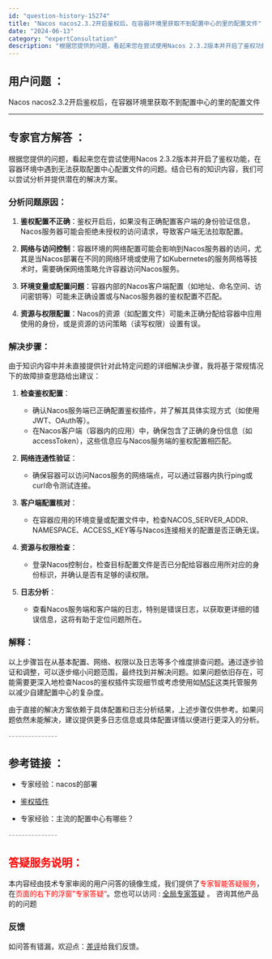 ```yaml
---
id: "question-history-15274"
title: "Nacos nacos2.3.2开启鉴权后，在容器环境里获取不到配置中心的里的配置文件"
date: "2024-06-13"
category: "expertConsultation"
description: "根据您提供的问题，看起来您在尝试使用Nacos 2.3.2版本并开启了鉴权功能，在容器环境中遇到无法获取配置中心配置文件的问题。结合已有的知识内容，我们可以尝试分析并提供潜在的解决方案。### 分析问题原因：1. **鉴权配置不正确**：鉴权开启后，如果没有正确配置客户端的身份验证信息，Nacos服"
---
```


## 用户问题 ： 
 Nacos nacos2.3.2开启鉴权后，在容器环境里获取不到配置中心的里的配置文件  

---------------
## 专家官方解答 ：

根据您提供的问题，看起来您在尝试使用Nacos 2.3.2版本并开启了鉴权功能，在容器环境中遇到无法获取配置中心配置文件的问题。结合已有的知识内容，我们可以尝试分析并提供潜在的解决方案。

### 分析问题原因：

1. **鉴权配置不正确**：鉴权开启后，如果没有正确配置客户端的身份验证信息，Nacos服务器可能会拒绝未授权的访问请求，导致客户端无法拉取配置。

2. **网络与访问控制**：容器环境的网络配置可能会影响到Nacos服务器的访问，尤其是当Nacos部署在不同的网络环境或使用了如Kubernetes的服务网格等技术时，需要确保网络策略允许容器访问Nacos服务。

3. **环境变量或配置问题**：容器内部的Nacos客户端配置（如地址、命名空间、访问密钥等）可能未正确设置或与Nacos服务器的鉴权配置不匹配。

4. **资源与权限配置**：Nacos的资源（如配置文件）可能未正确分配给容器中应用使用的身份，或是资源的访问策略（读写权限）设置有误。

### 解决步骤：

由于知识内容中并未直接提供针对此特定问题的详细解决步骤，我将基于常规情况下的故障排查思路给出建议：

1. **检查鉴权配置**：
   - 确认Nacos服务端已正确配置鉴权插件，并了解其具体实现方式（如使用JWT、OAuth等）。
   - 在Nacos客户端（容器内的应用）中，确保包含了正确的身份信息（如accessToken），这些信息应与Nacos服务端的鉴权配置相匹配。

2. **网络连通性验证**：
   - 确保容器可以访问Nacos服务的网络端点，可以通过容器内执行ping或curl命令测试连接。

3. **客户端配置核对**：
   - 在容器应用的环境变量或配置文件中，检查NACOS_SERVER_ADDR、NAMESPACE、ACCESS_KEY等与Nacos连接相关的配置是否正确无误。

4. **资源与权限检查**：
   - 登录Nacos控制台，检查目标配置文件是否已分配给容器应用所对应的身份标识，并确认是否有足够的读权限。

5. **日志分析**：
   - 查看Nacos服务端和客户端的日志，特别是错误日志，以获取更详细的错误信息，这将有助于定位问题所在。

### 解释：

以上步骤旨在从基本配置、网络、权限以及日志等多个维度排查问题。通过逐步验证和调整，可以逐步缩小问题范围，最终找到并解决问题。如果问题依旧存在，可能需要更深入地检查Nacos的鉴权插件实现细节或考虑使用如[MSE](https://www.aliyun.com/product/aliware/mse)这类托管服务以减少自建配置中心的复杂度。

由于直接的解决方案依赖于具体配置和日志分析结果，上述步骤仅供参考。如果问题依然未能解决，建议提供更多日志信息或具体配置详情以便进行更深入的分析。


<font color="#949494">---------------</font> 


## 参考链接 ：

* 专家经验：nacos的部署 
 
 * [鉴权插件](https://nacos.io/docs/latest/plugin/auth-plugin)
 
 * 专家经验：主流的配置中心有哪些？ 


 <font color="#949494">---------------</font> 
 


## <font color="#FF0000">答疑服务说明：</font> 

本内容经由技术专家审阅的用户问答的镜像生成，我们提供了<font color="#FF0000">专家智能答疑服务</font>，在<font color="#FF0000">页面的右下的浮窗”专家答疑“</font>。您也可以访问 : [全局专家答疑](https://answer.opensource.alibaba.com/docs/intro) 。 咨询其他产品的的问题

### 反馈
如问答有错漏，欢迎点：[差评](https://ai.nacos.io/user/feedbackByEnhancerGradePOJOID?enhancerGradePOJOId=15288)给我们反馈。
